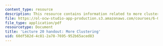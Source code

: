 ```yaml
---
content_type: resource
description: This resource contains information related to more clustering.
file: https://ol-ocw-studio-app-production.s3.amazonaws.com/courses/6-00sc-introduction-to-computer-science-and-programming-spring-2011/60df582d4c812a787695952b65aced83_MIT6_00SCS11_lec20.pdf
file_type: application/pdf
resourcetype: Document
title: 'Lecture 20 handout: More Clustering'
uid: 60df582d-4c81-2a78-7695-952b65aced83
---
```

